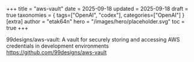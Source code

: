 +++
title = "aws-vault"
date = 2025-09-18
updated = 2025-09-18
draft = true
taxonomies = { tags=["OpenAI", "codex"], categories=["OpenAI"] }
[extra]
author = "etak64n"
hero = "/images/hero/placeholder.svg"
toc = true
+++

99designs/aws-vault: A vault for securely storing and accessing AWS credentials in development environments
https://github.com/99designs/aws-vault